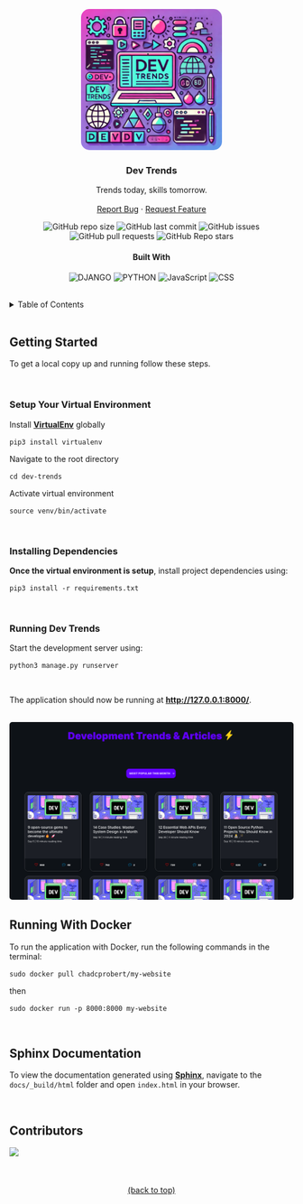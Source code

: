 <a name="readme-top"></a>
<!-- PROJECT LOGO -->
<div align="center">
  <img src="placeholder.webp" alt="Logo" width="250" height="250" style="border-radius: 15px;">

  ### Dev Trends

  <p>
    Trends today, skills tomorrow.
    <br />
    <br />
    <a href="https://github.com/ChadProbert/dev-trends/issues">Report Bug</a>
    ·
    <a href="https://github.com/ChadProbert/dev-trends/pulls">Request Feature</a>
  </p>

  <!-- SHIELDS.IO -->
  ![GitHub repo size](https://img.shields.io/github/repo-size/ChadProbert/dev-trends)
  ![GitHub last commit](https://img.shields.io/github/last-commit/ChadProbert/dev-trends)
  ![GitHub issues](https://img.shields.io/github/issues-raw/ChadProbert/dev-trends)
  ![GitHub pull requests](https://img.shields.io/github/issues-pr/ChadProbert/dev-trends)
  ![GitHub Repo stars](https://img.shields.io/github/stars/ChadProbert/dev-trends?style=social)

  #### Built With

  ![DJANGO](https://img.shields.io/badge/Django-016201?style=for-the-badge&logo=django&logoColor=white)
  ![PYTHON](https://img.shields.io/badge/Python-4221E7?style=for-the-badge&logo=python&logoColor=F8BB01)
  ![JavaScript](https://img.shields.io/badge/JavaScript-F3BF21?style=for-the-badge&logo=javascript&logoColor=black)
  ![CSS](https://img.shields.io/badge/CSS3-4067DB?style=for-the-badge&logo=css3&logoColor=white)

</div>

<br/>

<!-- TABLE OF CONTENTS -->
<details>
  <summary>Table of Contents</summary>
  <ol>
    <li>
      <a href="#getting-started">Getting Started</a>
      <ul>
        <li><a href="#setup-your-virtual-environment">Setup your Virtual Environment</a></li>
        <li><a href="#installing-dependencies">Installing Dependencies</a></li>
        <li><a href="#running-dev-trends">Running Dev Trends</a></li>
      </ul>
    </li>
    <li><a href="#sphinx-documentation">Sphinx Documentation</a></li>
    <li><a href="#contributors">Contributors</a></li>
  </ol>
</details>

<br/>

## Getting Started

To get a local copy up and running follow these steps.

<br/>

### Setup Your Virtual Environment
Install **[VirtualEnv](https://virtualenv.pypa.io/)** globally


    pip3 install virtualenv

Navigate to the root directory

    cd dev-trends

Activate virtual environment

    source venv/bin/activate

<br/>

### Installing Dependencies
**Once the virtual environment is setup**, install project dependencies using:

    pip3 install -r requirements.txt

<br/>

### Running Dev Trends

Start the development server using:

    python3 manage.py runserver

<br/>

The application should now be running at **http://127.0.0.1:8000/**.

<br/>

<img src="images/3.png" alt="homepage" style="border-radius: 5px;">

## Running With Docker

To run the application with Docker, run the following commands in the terminal:

    
    sudo docker pull chadcprobert/my-website

then
    
    sudo docker run -p 8000:8000 my-website


<br />

## Sphinx Documentation
To view the documentation generated using **[Sphinx](https://www.sphinx-doc.org/en/master/)**, navigate to the `docs/_build/html` folder and open `index.html` in your browser.

<br />

## Contributors
[<img src="https://github.com/ChadProbert.png" width="40"/>](https://github.com/ChadProbert/)
<br />
<br />
<br />
<p align="center"><a href="#readme-top">(back to top)</a></p>
